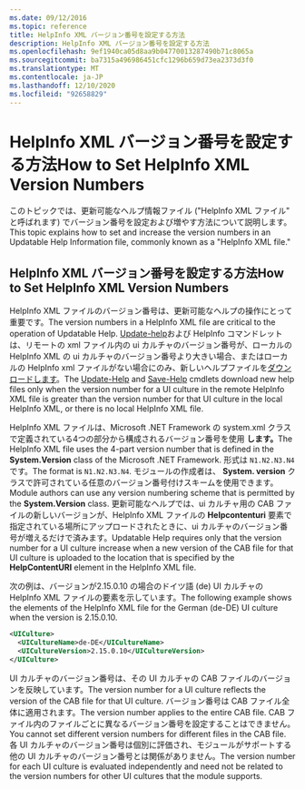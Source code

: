 ```yaml
---
ms.date: 09/12/2016
ms.topic: reference
title: HelpInfo XML バージョン番号を設定する方法
description: HelpInfo XML バージョン番号を設定する方法
ms.openlocfilehash: 9ef1940ca05d8aa9b04770013287490b71c8065a
ms.sourcegitcommit: ba7315a496986451cfc1296b659d73ea2373d3f0
ms.translationtype: MT
ms.contentlocale: ja-JP
ms.lasthandoff: 12/10/2020
ms.locfileid: "92658829"
---
```

# <a name="how-to-set-helpinfo-xml-version-numbers"></a><span data-ttu-id="6a7fb-103">HelpInfo XML バージョン番号を設定する方法</span><span class="sxs-lookup"><span data-stu-id="6a7fb-103">How to Set HelpInfo XML Version Numbers</span></span>

<span data-ttu-id="6a7fb-104">このトピックでは、更新可能なヘルプ情報ファイル ("HelpInfo XML ファイル" と呼ばれます) でバージョン番号を設定および増やす方法について説明します。</span><span class="sxs-lookup"><span data-stu-id="6a7fb-104">This topic explains how to set and increase the version numbers in an Updatable Help Information file, commonly known as a "HelpInfo XML file."</span></span>

## <a name="how-to-set-helpinfo-xml-version-numbers"></a><span data-ttu-id="6a7fb-105">HelpInfo XML バージョン番号を設定する方法</span><span class="sxs-lookup"><span data-stu-id="6a7fb-105">How to Set HelpInfo XML Version Numbers</span></span>

<span data-ttu-id="6a7fb-106">HelpInfo XML ファイルのバージョン番号は、更新可能なヘルプの操作にとって重要です。</span><span class="sxs-lookup"><span data-stu-id="6a7fb-106">The version numbers in a HelpInfo XML file are critical to the operation of Updatable Help.</span></span> <span data-ttu-id="6a7fb-107">[Update-help](/powershell/module/Microsoft.PowerShell.Core/Update-Help)および HelpInfo コマンドレットは、リモートの xml ファイル内の ui カルチャのバージョン番号が、ローカルの HelpInfo XML の ui カルチャのバージョン番号より大きい場合、またはローカルの HelpInfo xml ファイルがない場合にのみ、新しいヘルプファイルを[ダウンロードします](/powershell/module/Microsoft.PowerShell.Core/Save-Help)。</span><span class="sxs-lookup"><span data-stu-id="6a7fb-107">The [Update-Help](/powershell/module/Microsoft.PowerShell.Core/Update-Help) and [Save-Help](/powershell/module/Microsoft.PowerShell.Core/Save-Help) cmdlets download new help files only when the version number for a UI culture in the remote HelpInfo XML file is greater than the version number for that UI culture in the local HelpInfo XML, or there is no local HelpInfo XML file.</span></span>

<span data-ttu-id="6a7fb-108">HelpInfo XML ファイルは、Microsoft .NET Framework の system.xml クラスで定義されている4つの部分から構成されるバージョン番号を使用 **します。**</span><span class="sxs-lookup"><span data-stu-id="6a7fb-108">The HelpInfo XML file uses the 4-part version number that is defined in the **System.Version** class of the Microsoft .NET Framework.</span></span> <span data-ttu-id="6a7fb-109">形式は `N1.N2.N3.N4` です。</span><span class="sxs-lookup"><span data-stu-id="6a7fb-109">The format is `N1.N2.N3.N4`.</span></span> <span data-ttu-id="6a7fb-110">モジュールの作成者は、 **System. version** クラスで許可されている任意のバージョン番号付けスキームを使用できます。</span><span class="sxs-lookup"><span data-stu-id="6a7fb-110">Module authors can use any version numbering scheme that is permitted by the **System.Version** class.</span></span> <span data-ttu-id="6a7fb-111">更新可能なヘルプでは、ui カルチャ用の CAB ファイルの新しいバージョンが、HelpInfo XML ファイルの **Helpcontenturi** 要素で指定されている場所にアップロードされたときに、ui カルチャのバージョン番号が増えるだけで済みます。</span><span class="sxs-lookup"><span data-stu-id="6a7fb-111">Updatable Help requires only that the version number for a UI culture increase when a new version of the CAB file for that UI culture is uploaded to the location that is specified by the **HelpContentURI** element in the HelpInfo XML file.</span></span>

<span data-ttu-id="6a7fb-112">次の例は、バージョンが2.15.0.10 の場合のドイツ語 (de) UI カルチャの HelpInfo XML ファイルの要素を示しています。</span><span class="sxs-lookup"><span data-stu-id="6a7fb-112">The following example shows the elements of the HelpInfo XML file for the German (de-DE) UI culture when the version is 2.15.0.10.</span></span>

```xml
<UICulture>
  <UICultureName>de-DE</UICultureName>
  <UICultureVersion>2.15.0.10</UICultureVersion>
</UICulture>
```

<span data-ttu-id="6a7fb-113">UI カルチャのバージョン番号は、その UI カルチャの CAB ファイルのバージョンを反映しています。</span><span class="sxs-lookup"><span data-stu-id="6a7fb-113">The version number for a UI culture reflects the version of the CAB file for that UI culture.</span></span> <span data-ttu-id="6a7fb-114">バージョン番号は CAB ファイル全体に適用されます。</span><span class="sxs-lookup"><span data-stu-id="6a7fb-114">The version number applies to the entire CAB file.</span></span> <span data-ttu-id="6a7fb-115">CAB ファイル内のファイルごとに異なるバージョン番号を設定することはできません。</span><span class="sxs-lookup"><span data-stu-id="6a7fb-115">You cannot set different version numbers for different files in the CAB file.</span></span> <span data-ttu-id="6a7fb-116">各 UI カルチャのバージョン番号は個別に評価され、モジュールがサポートする他の UI カルチャのバージョン番号とは関係がありません。</span><span class="sxs-lookup"><span data-stu-id="6a7fb-116">The version number for each UI culture is evaluated independently and need not be related to the version numbers for other UI cultures that the module supports.</span></span>
